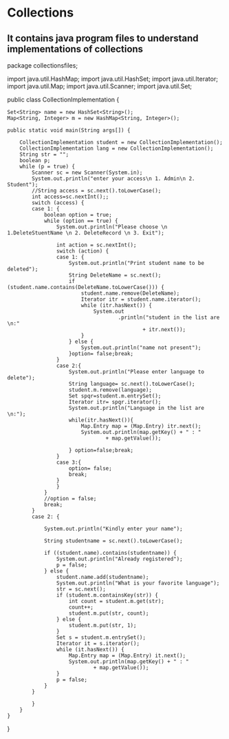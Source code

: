 # Collections
It contains java program files to understand implementations of collections
----------------------------------------------------------------------------------------
package collectionsfiles;

import java.util.HashMap;
import java.util.HashSet;
import java.util.Iterator;
import java.util.Map;
import java.util.Scanner;
import java.util.Set;

public class CollectionImplementation {

	Set<String> name = new HashSet<String>();
	Map<String, Integer> m = new HashMap<String, Integer>();

	public static void main(String args[]) {

		CollectionImplementation student = new CollectionImplementation();
		CollectionImplementation lang = new CollectionImplementation();
		String str = "";
		boolean p;
		while (p = true) {
			Scanner sc = new Scanner(System.in);
			System.out.println("enter your access\n 1. Admin\n 2. Student");
			//String access = sc.next().toLowerCase();
			int access=sc.nextInt();;
			switch (access) {
			case 1: {
				boolean option = true;
				while (option == true) {
					System.out.println("Please choose \n 1.DeleteStuentName \n 2. DeleteRecord \n 3. Exit");
		
					int action = sc.nextInt();
					switch (action) {
					case 1: {
						System.out.println("Print student name to be deleted");
						String DeleteName = sc.next();
						if (student.name.contains(DeleteName.toLowerCase())) {
							student.name.remove(DeleteName);
							Iterator itr = student.name.iterator();
							while (itr.hasNext()) {
								System.out
										.println("student in the list are \n:"
												+ itr.next());
							}
						} else {
							System.out.println("name not present");
						}option= false;break;
					}
					case 2:{
						System.out.println("Please enter language to delete");
						String language= sc.next().toLowerCase();
						student.m.remove(language);
						Set spqr=student.m.entrySet();
						Iterator itr= spqr.iterator();
						System.out.println("Language in the list are \n:");
						while(itr.hasNext()){
							Map.Entry map = (Map.Entry) itr.next();
							System.out.println(map.getKey() + " : "
									+ map.getValue());
							
						} option=false;break;
					}
					case 3:{
						option= false;
						break;
					}
					}
				}
				//option = false;
				break;
			}
			case 2: {

				System.out.println("Kindly enter your name");

				String studentname = sc.next().toLowerCase();

				if ((student.name).contains(studentname)) {
					System.out.println("Already registered");
					p = false;
				} else {
					student.name.add(studentname);
					System.out.println("What is your favorite language");
					str = sc.next();
					if (student.m.containsKey(str)) {
						int count = student.m.get(str);
						count++;
						student.m.put(str, count);
					} else {
						student.m.put(str, 1);
					}
					Set s = student.m.entrySet();
					Iterator it = s.iterator();
					while (it.hasNext()) {
						Map.Entry map = (Map.Entry) it.next();
						System.out.println(map.getKey() + " : "
								+ map.getValue());
					}
					p = false;
				}
			}

			}
		}
	}
}
